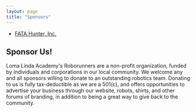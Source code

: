 ```yaml
---
layout: page
title: "Sponsors"
---
```


* [FATA Hunter, Inc.][]

## Sponsor Us!

Loma Linda Academy's Roborunners are a non-profit organization, funded by
individuals and corporations in our local community. We welcome any and all
sponsors willing to donate to an outstanding robotics team. Donating to us is
fully tax-deductible as we are a 501(c), and offers opportunities to advertise
your business through our website, robots, shirts, and other forums of
branding, in addition to being a great way to give back to the community.

[FATA Hunter, Inc.]: http://www.fatahunter.com/_new_08/index.htm
